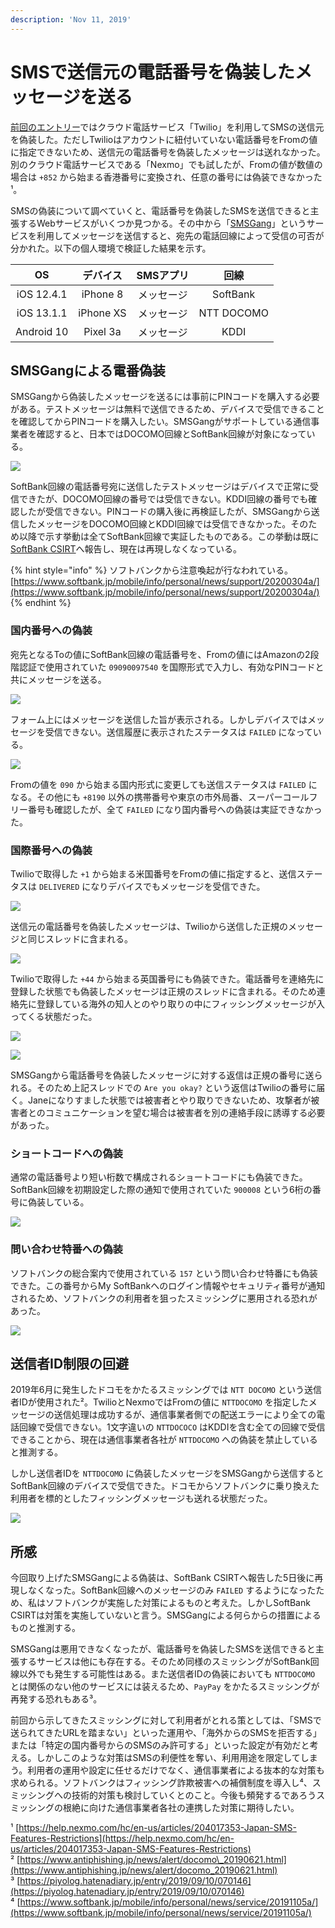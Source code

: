 ```yaml
---
description: 'Nov 11, 2019'
---
```


# SMSで送信元の電話番号を偽装したメッセージを送る

[前回のエントリー](sms_spoofing.md)ではクラウド電話サービス「Twilio」を利用してSMSの送信元を偽装した。ただしTwilioはアカウントに紐付いていない電話番号をFromの値に指定できないため、送信元の電話番号を偽装したメッセージは送れなかった。別のクラウド電話サービスである「Nexmo」でも試したが、Fromの値が数値の場合は `+852` から始まる香港番号に変換され、任意の番号には偽装できなかった¹。

SMSの偽装について調べていくと、電話番号を偽装したSMSを送信できると主張するWebサービスがいくつか見つかる。その中から「[SMSGang](https://www.smsgang.com)」というサービスを利用してメッセージを送信すると、宛先の電話回線によって受信の可否が分かれた。以下の個人環境で検証した結果を示す。

| OS | デバイス | SMSアプリ | 回線 |
| :---: | :---: | :---: | :---: |
| iOS 12.4.1 | iPhone 8 | メッセージ | SoftBank |
| iOS 13.1.1 | iPhone XS | メッセージ | NTT DOCOMO |
| Android 10 | Pixel 3a | メッセージ | KDDI |

## SMSGangによる電番偽装

SMSGangから偽装したメッセージを送るには事前にPINコードを購入する必要がある。テストメッセージは無料で送信できるため、デバイスで受信できることを確認してからPINコードを購入したい。SMSGangがサポートしている通信事業者を確認すると、日本ではDOCOMO回線とSoftBank回線が対象になっている。

![](../.gitbook/assets/smsgang_support.png)

SoftBank回線の電話番号宛に送信したテストメッセージはデバイスで正常に受信できたが、DOCOMO回線の番号では受信できない。KDDI回線の番号でも確認したが受信できない。PINコードの購入後に再検証したが、SMSGangから送信したメッセージをDOCOMO回線とKDDI回線では受信できなかった。そのため以降で示す挙動は全てSoftBank回線で実証したものである。この挙動は既に[SoftBank CSIRT](https://www.nca.gr.jp/member/softbank-csirt.html)へ報告し、現在は再現しなくなっている。

{% hint style="info" %}
ソフトバンクから注意喚起が行なわれている。 [https://www.softbank.jp/mobile/info/personal/news/support/20200304a/](https://www.softbank.jp/mobile/info/personal/news/support/20200304a/)
{% endhint %}

### 国内番号への偽装

宛先となるToの値にSoftBank回線の電話番号を、Fromの値にはAmazonの2段階認証で使用されていた `09090097540` を国際形式で入力し、有効なPINコードと共にメッセージを送る。

![](../.gitbook/assets/smsgang_form.png)

フォーム上にはメッセージを送信した旨が表示される。しかしデバイスではメッセージを受信できない。送信履歴に表示されたステータスは `FAILED` になっている。

![](../.gitbook/assets/smsgang_failed.png)

Fromの値を `090` から始まる国内形式に変更しても送信ステータスは `FAILED` になる。その他にも `+8190` 以外の携帯番号や東京の市外局番、スーパーコールフリー番号も確認したが、全て `FAILED` になり国内番号への偽装は実証できなかった。

### 国際番号への偽装

Twilioで取得した `+1` から始まる米国番号をFromの値に指定すると、送信ステータスは `DELIVERED` になりデバイスでもメッセージを受信できた。

![](../.gitbook/assets/smsgang_delivered.png)

送信元の電話番号を偽装したメッセージは、Twilioから送信した正規のメッセージと同じスレッドに含まれる。

![](../.gitbook/assets/sp_us_spoof.jpg)

Twilioで取得した `+44` から始まる英国番号にも偽装できた。電話番号を連絡先に登録した状態でも偽装したメッセージは正規のスレッドに含まれる。そのため連絡先に登録している海外の知人とのやり取りの中にフィッシングメッセージが入ってくる状態だった。

![](../.gitbook/assets/sp_jane.jpg)

![](../.gitbook/assets/sp_jane_spoof.jpg)

SMSGangから電話番号を偽装したメッセージに対する返信は正規の番号に送られる。そのため上記スレッドでの `Are you okay?` という返信はTwilioの番号に届く。Janeになりすました状態では被害者とやり取りできないため、攻撃者が被害者とのコミュニケーションを望む場合は被害者を別の連絡手段に誘導する必要があった。

### ショートコードへの偽装

通常の電話番号より短い桁数で構成されるショートコードにも偽装できた。SoftBank回線を初期設定した際の通知で使用されていた `900008` という6桁の番号に偽装している。

![](../.gitbook/assets/sp_shortcode_spoof.jpg)

### 問い合わせ特番への偽装

ソフトバンクの総合案内で使用されている `157` という問い合わせ特番にも偽装できた。この番号からMy SoftBankへのログイン情報やセキュリティ番号が通知されるため、ソフトバンクの利用者を狙ったスミッシングに悪用される恐れがあった。

![](../.gitbook/assets/sp_157_spoof.jpg)

## 送信者ID制限の回避

2019年6月に発生したドコモをかたるスミッシングでは `NTT DOCOMO` という送信者IDが使用された²。TwilioとNexmoではFromの値に `NTTDOCOMO` を指定したメッセージの送信処理は成功するが、通信事業者側での配送エラーにより全ての電話回線で受信できない。1文字違いの `NTTDOCOCO` はKDDIを含む全ての回線で受信できることから、現在は通信事業者各社が `NTTDOCOMO` への偽装を禁止していると推測する。

しかし送信者IDを `NTTDOCOMO` に偽装したメッセージをSMSGangから送信するとSoftBank回線のデバイスで受信できた。ドコモからソフトバンクに乗り換えた利用者を標的としたフィッシングメッセージも送れる状態だった。

![](../.gitbook/assets/sp_docomo_spoof.jpg)

## 所感

今回取り上げたSMSGangによる偽装は、SoftBank CSIRTへ報告した5日後に再現しなくなった。SoftBank回線へのメッセージのみ `FAILED` するようになったため、私はソフトバンクが実施した対策によるものと考えた。しかしSoftBank CSIRTは対策を実施していないと言う。SMSGangによる何らからの措置によるものと推測する。

SMSGangは悪用できなくなったが、電話番号を偽装したSMSを送信できると主張するサービスは他にも存在する。そのため同様のスミッシングがSoftBank回線以外でも発生する可能性はある。また送信者IDの偽装においても `NTTDOCOMO` とは関係のない他のサービスには装えるため、`PayPay` をかたるスミッシングが再発する恐れもある³。

前回から示してきたスミッシングに対して利用者がとれる策としては、「SMSで送られてきたURLを踏まない」といった運用や、「海外からのSMSを拒否する」または「特定の国内番号からのSMSのみ許可する」といった設定が有効だと考える。しかしこのような対策はSMSの利便性を奪い、利用用途を限定してしまう。利用者の運用や設定に任せるだけでなく、通信事業者による抜本的な対策も求められる。ソフトバンクはフィッシング詐欺被害への補償制度を導入し⁴、スミッシングへの技術的対策も検討していくとのこと。今後も頻発するであろうスミッシングの根絶に向けた通信事業者各社の連携した対策に期待したい。



¹ [https://help.nexmo.com/hc/en-us/articles/204017353-Japan-SMS-Features-Restrictions](https://help.nexmo.com/hc/en-us/articles/204017353-Japan-SMS-Features-Restrictions)  
² [https://www.antiphishing.jp/news/alert/docomo\_20190621.html](https://www.antiphishing.jp/news/alert/docomo_20190621.html)  
³ [https://piyolog.hatenadiary.jp/entry/2019/09/10/070146](https://piyolog.hatenadiary.jp/entry/2019/09/10/070146)  
⁴ [https://www.softbank.jp/mobile/info/personal/news/service/20191105a/](https://www.softbank.jp/mobile/info/personal/news/service/20191105a/)

